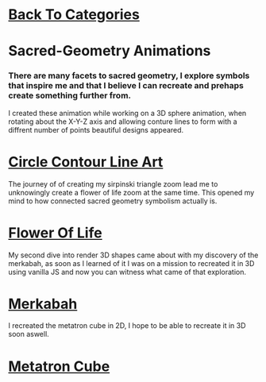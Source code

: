 # [Back To Categories](https://github.com/qzpimae/Animations/tree/main#readme)

# Sacred-Geometry Animations

### There are many facets to sacred geometry, I explore symbols that inspire me and that I believe I can recreate and prehaps create something further from. 

I created these animation while working on a 3D sphere animation, when rotating about the X-Y-Z axis and allowing conture lines to form with a diffrent number of points beautiful designs appeared.
# [Circle Contour Line Art](https://github.com/qzpimae/Animations/tree/main/_downloadable_media/GIFs/Sacred-Geometry/circles-contour#readme)

The journey of of creating my sirpinski triangle zoom lead me to unknowingly create a flower of life zoom at the same time. This opened my mind to how connected sacred geometry symbolism actually is.
# [Flower Of Life](https://github.com/qzpimae/Animations/tree/main/_downloadable_media/GIFs/Sacred-Geometry/floweroflife#readme)

My second dive into render 3D shapes came about with my discovery of the merkabah, as soon as I learned of it I was on a mission to recreated it in 3D using vanilla JS and now you can witness what came of that exploration.
# [Merkabah](https://github.com/qzpimae/Animations/tree/main/_downloadable_media/GIFs/Sacred-Geometry/merkabah#readme)

I recreated the metatron cube in 2D, I hope to be able to recreate it in 3D soon aswell.
# [Metatron Cube](https://github.com/qzpimae/Animations/tree/main/_downloadable_media/GIFs/Sacred-Geometry/metatron#readme)
